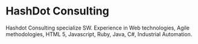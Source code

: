 # HashDot Consulting

Hashdot Consulting specialize SW. Experience in Web technologies, Agile methodologies, HTML 5, Javascript, Ruby, Java, C#, Industrial Automation.


[nesta]: http://nestacms.com
[sinatra]: http://www.sinatrarb.com/
[Hashdot Consulting Oy]: [http://hashdot.fi]
